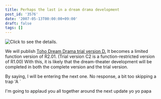 ```yaml
---
title: Perhaps the last in a dream drama development
post_id: '3576'
date: '2007-05-13T00:00:00+09:00'
draft: false
tags: []
---
```


![Click to see the details.](https://danmaq.com/!/thC/thC_SS14.jpg)

We will publish [Toho Dream Drama trial version D.](/!/thC/) It becomes a limited function version of R2.01. (Trial version C2 is a function-restricted version of R1.00) With this, it is likely that the dream-theater development will be completed in both the complete version and the trial version.

By saying, I will be entering the next one. No response, a bit too skipping a trap 'A `

I'm going to applaud you all together around the next update yo yo papa